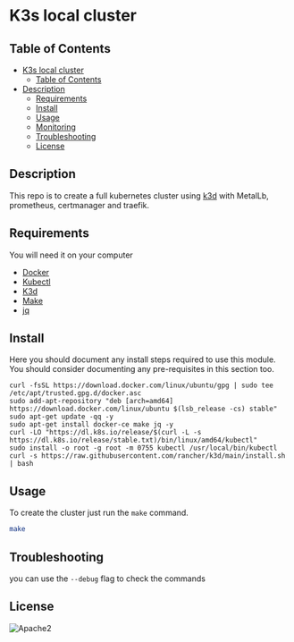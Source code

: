 # K3s local cluster

## Table of Contents

- [K3s local cluster](#Readme.md)
  - [Table of Contents](#table-of-contents)
- [Description](#description)
  - [Requirements](#requirements)
  - [Install](#install)
  - [Usage](#usage)
  - [Monitoring](#monitoring)
  - [Troubleshooting](#troubleshooting)
  - [License](#license)

## Description

This repo is to create a full kubernetes cluster using [k3d](https://k3d.io/) with MetalLb, prometheus, certmanager and traefik.

## Requirements

You will need it on your computer

* [Docker](https://docs.docker.com/engine/install/ubuntu/)
* [Kubectl](https://kubernetes.io/docs/tasks/tools/install-kubectl-linux/#install-kubectl-on-linux)
* [K3d](https://k3d.io/)
* [Make](https://tldp.org/HOWTO/Software-Building-HOWTO-3.html)
* [jq](https://stedolan.github.io/jq/download/)

## Install

Here you should document any install steps required to use this module. You should consider documenting any pre-requisites in this section too.

```console
curl -fsSL https://download.docker.com/linux/ubuntu/gpg | sudo tee /etc/apt/trusted.gpg.d/docker.asc
sudo add-apt-repository "deb [arch=amd64] https://download.docker.com/linux/ubuntu $(lsb_release -cs) stable"
sudo apt-get update -qq -y
sudo apt-get install docker-ce make jq -y
curl -LO "https://dl.k8s.io/release/$(curl -L -s https://dl.k8s.io/release/stable.txt)/bin/linux/amd64/kubectl"
sudo install -o root -g root -m 0755 kubectl /usr/local/bin/kubectl
curl -s https://raw.githubusercontent.com/rancher/k3d/main/install.sh | bash
```

## Usage

To create the cluster just run the `make` command.

```sh
make
```

## Troubleshooting

you can use the `--debug` flag to check the commands

## License

![Apache2](https://img.shields.io/github/license/dxas90/k3d-cluster)
